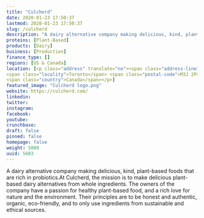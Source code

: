 ```yaml
---
title: "Culcherd"
date: 2020-01-23 17:50:37
lastmod: 2020-01-23 17:50:37
slug: /culcherd
description: "A dairy alternative company making delicious, kind, plant-based foods that are rich in probiotics.At Culcherd, the mission is to make delicious plant-based dairy alternatives from whole ingredients. The owners of the company have a passion for healthy plant-based food, and a rich love for nature and the environment. Their principles are to be honest and authentic, organic, eco-friendly, and to only use ingredients from sustainable and ethical sources."
proteins: [Plant-Based]
products: [Dairy]
business: [Production]
finance_type: []
regions: [US & Canada]
location: [<p class="address" translate="no"><span class="address-line1">Canarctic Drive</span><br>
<span class="locality">Toronto</span> <span class="postal-code">M3J 2P4</span><br>
<span class="country">Canada</span></p>]
featured_image: "Culcherd logo.png"
website: https://culcherd.com/
linkedin: 
twitter: 
instagram: 
facebook: 
youtube: 
crunchbase: 
draft: false
pinned: false
homepage: false
weight: 5000
uuid: 5603
---
```

A dairy alternative company making delicious, kind, plant-based foods that are rich in probiotics.At Culcherd, the mission is to make delicious plant-based dairy alternatives from whole ingredients. The owners of the company have a passion for healthy plant-based food, and a rich love for nature and the environment. Their principles are to be honest and authentic, organic, eco-friendly, and to only use ingredients from sustainable and ethical sources.
